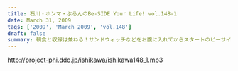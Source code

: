 ```yaml
---
title: 石川・ホンマ・ぶるんのBe-SIDE Your Life! vol.148-1
date: March 31, 2009
tags: ['2009', 'March 2009', 'vol.148']
draft: false
summary: 朝食と収録は兼ねる！サンドウィッチなどをお腹に入れてからスタートのビーサイ！アナタはＨＰにはアクセスしましたか？映像におけるビーサイもスタートしてますよ！NAMAE
---
```


http://project-phi.ddo.jp/ishikawa/ishikawa148_1.mp3